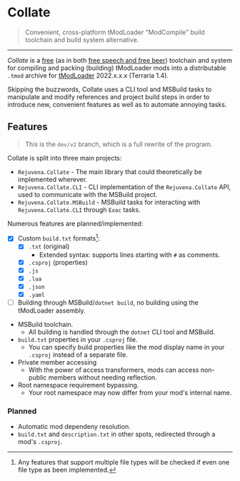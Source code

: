 # Collate

> Convenient, cross-platform tModLoader "ModCompile" build toolchain and build system alternative.

---

_Collate_ is a [free](https://www.gnu.org/philosophy/free-sw.en.html) (as in both [free speech and free beer](https://en.wikipedia.org/wiki/Gratis_versus_libre)) toolchain and system for compiling and packing (building) tModLoader mods into a distributable `.tmod` archive for [tModLoader](https://github.com/tModLoader/tModLoader) 2022.x.x.x (Terraria 1.4).

Skipping the buzzwords, Collate uses a CLI tool and MSBuild tasks to manipulate and modify references and project build steps in order to introduce new, convenient features as well as to automate annoying tasks.

## Features

> This is the `dev/v2` branch, which is a full rewrite of the program.

Collate is split into three main projects:

- `Rejuvena.Collate` - The main library that could theoretically be implemented wherever.
- `Rejuvena.Collate.CLI` - CLI implementation of the `Rejuvena.Collate` API, used to communicate with the MSBuild project.
- `Rejuvena.Collate.MSBuild` - MSBuild tasks for interacting with `Rejuvena.Collate.CLI` through `Exac` tasks.

Numerous features are planned/implemented:

- [x] Custom `build.txt` formats[^1]:
  - [x] `.txt` (original)
    - Extended syntax: supports lines starting with `#` as comments.
  - [x] `.csproj` (properties)
  - [x] `.js`
  - [x] `.lua`
  - [x] `.json`
  - [x] `.yaml`
- [ ] Building through MSBuild/`dotnet build`, no building using the tModLoader assembly.

* MSBuild toolchain.
  * All building is handled through the `dotnet` CLI tool and MSBuild.
* `build.txt` properties in your `.csproj` file.
  * You can specify build properties like the mod display name in your `.csproj` instead of a separate file.
* Private member accessing
  * With the power of access transformers, mods can access non-public members without needing reflection.
* Root namespace requirement bypassing.
  * Your root namespace may now differ from your mod's internal name.

### Planned

* Automatic mod dependeny resolution.
* `build.txt` and `description.txt` in other spots, redirected through a mod's `.csproj`.

[^1]: Any features that support multiple file types will be checked if even one file type as been implemented.
